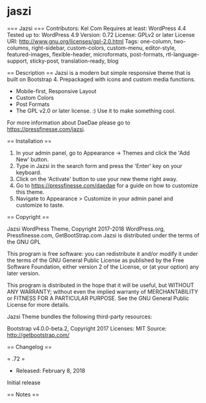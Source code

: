 # jaszi
=== Jazsi ===
Contributors: Kel Com
Requires at least: WordPress 4.4
Tested up to: WordPress 4.9
Version: 0.72
License: GPLv2 or later
License URI: http://www.gnu.org/licenses/gpl-2.0.html
Tags: one-column, two-columns, right-sidebar, custom-colors, custom-menu, editor-style, featured-images, flexible-header, microformats, post-formats, rtl-language-support, sticky-post, translation-ready, blog

== Description ==
Jazsi is a modern but simple responsive theme that is built on Bootstrap 4. Prepackaged with icons and custom media functions.

* Mobile-first, Responsive Layout
* Custom Colors
* Post Formats
* The GPL v2.0 or later license. :) Use it to make something cool.

For more information about DaeDae please go to https://pressfinesse.com/jazsi.

== Installation ==

1. In your admin panel, go to Appearance -> Themes and click the 'Add New' button.
2. Type in Jazsi in the search form and press the 'Enter' key on your keyboard.
3. Click on the 'Activate' button to use your new theme right away.
4. Go to https://pressfinesse.com/daedae for a guide on how to customize this theme.
5. Navigate to Appearance > Customize in your admin panel and customize to taste.

== Copyright ==

Jazsi WordPress Theme, Copyright 2017-2018 WordPress.org, Pressfinesse.com, GetBootStrap.com
Jazsi is distributed under the terms of the GNU GPL

This program is free software: you can redistribute it and/or modify
it under the terms of the GNU General Public License as published by
the Free Software Foundation, either version 2 of the License, or
(at your option) any later version.

This program is distributed in the hope that it will be useful,
but WITHOUT ANY WARRANTY; without even the implied warranty of
MERCHANTABILITY or FITNESS FOR A PARTICULAR PURPOSE. See the
GNU General Public License for more details.

Jazsi Theme bundles the following third-party resources:

Bootstrap v4.0.0-beta.2, Copyright 2017
Licenses: MIT
Source: http://getbootstrap.com/

== Changelog ==

= .72 =
* Released: February 8, 2018

Initial release

== Notes ==
